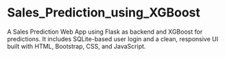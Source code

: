 # Sales_Prediction_using_XGBoost
A Sales Prediction Web App using Flask as backend and XGBoost for predictions. It includes SQLite-based user login and a clean, responsive UI built with HTML, Bootstrap, CSS, and JavaScript.

